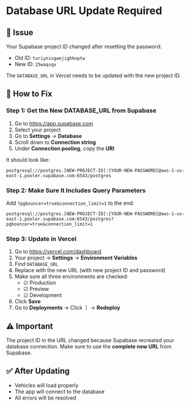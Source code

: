 # Database URL Update Required

## 🚨 Issue

Your Supabase project ID changed after resetting the password:
- Old ID: `turiynixgwejighknptw`
- New ID: `25waqsqx`

The `DATABASE_URL` in Vercel needs to be updated with the new project ID.

## 🔧 How to Fix

### Step 1: Get the New DATABASE_URL from Supabase

1. Go to https://app.supabase.com
2. Select your project
3. Go to **Settings** → **Database**
4. Scroll down to **Connection string**
5. Under **Connection pooling**, copy the **URI**

It should look like:
```
postgresql://postgres.[NEW-PROJECT-ID]:[YOUR-NEW-PASSWORD]@aws-1-us-east-1.pooler.supabase.com:6543/postgres
```

### Step 2: Make Sure It Includes Query Parameters

Add `?pgbouncer=true&connection_limit=1` to the end:
```
postgresql://postgres.[NEW-PROJECT-ID]:[YOUR-NEW-PASSWORD]@aws-1-us-east-1.pooler.supabase.com:6543/postgres?pgbouncer=true&connection_limit=1
```

### Step 3: Update in Vercel

1. Go to https://vercel.com/dashboard
2. Your project → **Settings** → **Environment Variables**
3. Find `DATABASE_URL`
4. Replace with the new URL (with new project ID and password)
5. Make sure all three environments are checked:
   - ☑ Production
   - ☑ Preview
   - ☑ Development
6. Click **Save**
7. Go to **Deployments** → Click **⋮** → **Redeploy**

## ⚠️ Important

The project ID in the URL changed because Supabase recreated your database connection. Make sure to use the **complete new URL** from Supabase.

## ✅ After Updating

- Vehicles will load properly
- The app will connect to the database
- All errors will be resolved

